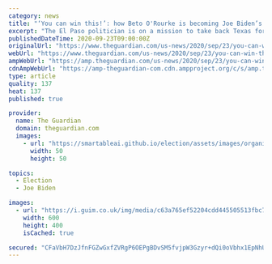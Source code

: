 ```yaml
---
category: news
title: "‘You can win this!’: how Beto O'Rourke is becoming Joe Biden’s greatest ally"
excerpt: "The El Paso politician is on a mission to take back Texas for the Democrats, urging Biden’s team to court the state’s many undecided voters"
publishedDateTime: 2020-09-23T09:00:00Z
originalUrl: "https://www.theguardian.com/us-news/2020/sep/23/you-can-win-this-how-beto-orourke-is-becoming-joe-bidens-greatest-ally"
webUrl: "https://www.theguardian.com/us-news/2020/sep/23/you-can-win-this-how-beto-orourke-is-becoming-joe-bidens-greatest-ally"
ampWebUrl: "https://amp.theguardian.com/us-news/2020/sep/23/you-can-win-this-how-beto-orourke-is-becoming-joe-bidens-greatest-ally"
cdnAmpWebUrl: "https://amp-theguardian-com.cdn.ampproject.org/c/s/amp.theguardian.com/us-news/2020/sep/23/you-can-win-this-how-beto-orourke-is-becoming-joe-bidens-greatest-ally"
type: article
quality: 137
heat: 137
published: true

provider:
  name: The Guardian
  domain: theguardian.com
  images:
    - url: "https://smartableai.github.io/election/assets/images/organizations/theguardian.com-50x50.jpg"
      width: 50
      height: 50

topics:
  - Election
  - Joe Biden

images:
  - url: "https://i.guim.co.uk/img/media/c63a765ef52204cdd445505513fbc7981ab30757/0_0_5472_3648/master/5472.jpg?width=300&quality=45&auto=format&fit=max&dpr=2&s=2054f764993b62ddf0cdec7aaa7b6070"
    width: 600
    height: 400
    isCached: true

secured: "CFaVbH7DzJfnFGZwGxfZVRgP6OEPgBDvSM5fvjpW3Gzyr+dQi0oVbhx1EpNhUICHSm23dRhipyKHyPGjw4HYUzPojOG8vD5Wu33Lvf8ZLktqDzMLGHQU+JnU/ocWmu1otOEN1VFG4nGt+bqy4I1GkBeJmD63vPfDn1kzXiubkHrCySpW6EToCvNCpf+gqKlFoQzlePcQw2cTr4RbcjRnwlNelyzAIxiEUZsey4qrXcML0B+GUMFB9QpMWWlWEVSy0hFO+AhmlomEw4PPbMfCG2P89JjaGjB0XIpolDkYUC98HK37PhiJCOkAEvVBzEuz/OEG3/KAHa9loyGyqkJBoY7f9rqQI7JMgLEHE4aVhnA=;b8T/ElB3ex/z/dM2/mUa8A=="
---
```


